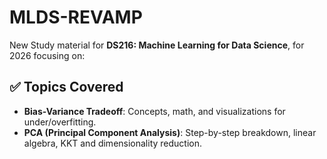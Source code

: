 # MLDS-REVAMP

New Study material for **DS216: Machine Learning for Data Science**, for 2026 focusing on:

## ✅ Topics Covered
- **Bias-Variance Tradeoff**: Concepts, math, and visualizations for under/overfitting.
- **PCA (Principal Component Analysis)**: Step-by-step breakdown, linear algebra, KKT and dimensionality reduction.

